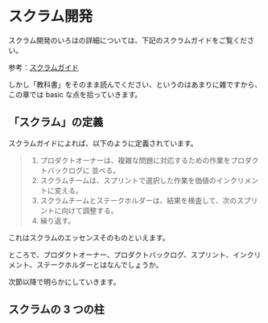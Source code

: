 # スクラム開発

スクラム開発のいろはの詳細については、下記のスクラムガイドをご覧ください。

参考：[スクラムガイド](https://scrumguides.org/docs/scrumguide/v2020/2020-Scrum-Guide-Japanese.pdf)

しかし「教科書」をそのまま読んでください、というのはあまりに雑ですから、この章では basic な点を拾っていきます。

## 「スクラム」の定義

スクラムガイドによれば、以下のように定義されています。

> 1. プロダクトオーナーは、複雑な問題に対応するための作業をプロダクトバックログに 並べる。
> 2. スクラムチームは、スプリントで選択した作業を価値のインクリメントに変える。
> 3. スクラムチームとステークホルダーは、結果を検査して、次のスプリントに向けて調整する。
> 4. 繰り返す。

これはスクラムのエッセンスそのものといえます。

ところで、プロダクトオーナー、プロダクトバックログ、スプリント、インクリメント、ステークホルダーとはなんでしょうか。

次節以降で明らかにしていきます。

## スクラムの 3 つの柱

<!-- スクラムの5つのイベント -->

<!-- スクラムの3つのアーティファクト -->

<!-- スクラムの役割 -->

<!-- スクラムマスターの役割 -->

<!-- 開発チームの役割 -->

<!-- 製品オーナーの役割 -->

<!-- スクラムの目的 -->

<!-- スクラムの特徴 -->

<!-- スクラムのメリット -->

<!-- スクラムのデメリット -->

<!-- スクラムの仕組み -->

<!-- スクラムのルール -->
